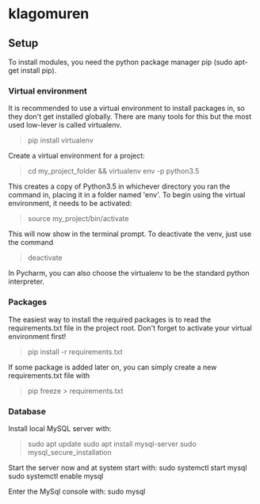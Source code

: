 # klagomuren

## Setup
To install modules, you need the python package manager pip (sudo apt-get install pip). 

### Virtual environment
It is recommended to use a virtual environment to install packages in, so they don't get installed globally. There are many tools for this but the most used low-lever is called virtualenv.

> pip install virtualenv

Create a virtual environment for a project:

> cd my_project_folder && virtualenv env -p python3.5

This creates a copy of Python3.5 in whichever directory you ran the command in, placing it in a folder named 'env'. To begin using the virtual environment, it needs to be activated:

> source my_project/bin/activate

This will now show in the terminal prompt. To deactivate the venv, just use the command

> deactivate

In Pycharm, you can also choose the virtualenv to be the standard python interpreter.

### Packages
The easiest way to install the required packages is to read the requirements.txt file in the project root. Don't forget to activate your virtual environment first!

> pip install -r requirements.txt

If some package is added later on, you can simply create a new requirements.txt file with

> pip freeze > requirements.txt

### Database
Install local MySQL server with:
>sudo apt update
>sudo apt install mysql-server
>sudo mysql_secure_installation

Start the server now and at system start with:
sudo systemctl start mysql
sudo systemctl enable mysql

Enter the MySql console with:
sudo mysql
